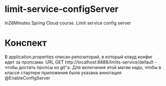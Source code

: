 # limit-service-configServer
In28Minutes Spring Cloud course. Limit service config server


# Конспект
В application.properties описан репозиторий, в который клауд конфиг идет за пропсами.
URL GET http://localhost:8888/limits-service/default - чтобы достать пропсы из git"а.
Для включения этой магии надо, чтобы в классе стартере приложения была указана аннотация @EnableConfigServer

